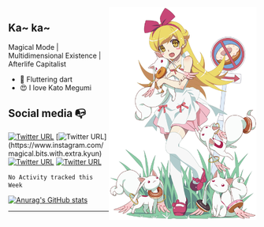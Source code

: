 
<img display="float" align="right" width="300" src="https://raw.githubusercontent.com/khairulanas/khairulanas/master/sinobu.png">

## Ka~ ka~

Magical Mode | Multidimensional Existence | Afterlife Capitalist


- 🎯 Fluttering dart
- 😍 I love Kato Megumi


## Social media :mailbox_with_no_mail:

[![Twitter URL](https://img.shields.io/twitter/url?color=%231DA1F2&label=follow&logo=twitter&logoColor=%231DA1F2&style=flat-square&url=https%3A%2F%2Fwww.reddit.com%2Fuser%2FFatChicken277)](https://twitter.com/khairulanas)
[![Twitter URL](https://img.shields.io/twitter/url?color=%23fb3958&label=follow&logo=instagram&logoColor=%23fb3958&style=flat-hmmsquare&url=https%3A%2F%2Fwww.instagram.com%2Falejorc_)](https://www.instagram.com/magical.bits.with.extra.kyun)
[![Twitter URL](https://img.shields.io/twitter/url?color=%230072b1&label=connect&logo=linkedin&logoColor=%230072b1&style=flat-square&url=https%3A%2F%2Fwww.linkedin.com%2Fin%2Falejandro-ramirez-ciceros%2F)](https://www.linkedin.com/in/byneet/)
[![Twitter URL](https://img.shields.io/twitter/url?color=orange&label=follow&logo=reddit&logoColor=orange&style=flat-square&url=https%3A%2F%2Fwww.reddit.com%2Fuser%2FFatChicken277)](https://www.reddit.com/user/byneet)

<!--START_SECTION:waka-->
```text
No Activity tracked this Week
```
<!--END_SECTION:waka-->

[![Anurag's GitHub stats](https://github-readme-stats.vercel.app/api?username=khairulanas&show_icons=true&theme=omni&hide_border=true)](https://github.com/anuraghazra/github-readme-stats)


---
